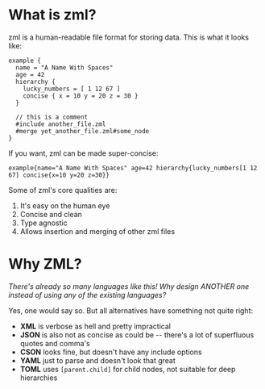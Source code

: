 # What is zml?
zml is a human-readable file format for storing data. This is what it looks like:

```
example {
  name = "A Name With Spaces"
  age = 42
  hierarchy {
    lucky_numbers = [ 1 12 67 ]
    concise { x = 10 y = 20 z = 30 }
  }
  
  // this is a comment
  #include another_file.zml
  #merge yet_another_file.zml#some_node
}
```

If you want, zml can be made super-concise:
```
example{name="A Name With Spaces" age=42 hierarchy{lucky_numbers[1 12 67] concise{x=10 y=20 z=30}}
```


Some of zml's core qualities are:
1. It's easy on the human eye
2. Concise and clean
3. Type agnostic
4. Allows insertion and merging of other zml files

# Why ZML?
*There's already so many languages like this! Why design ANOTHER one instead of using any of the existing languages?*

Yes, one would say so. But all alternatives have something not quite right:
* **XML** is verbose as hell and pretty impractical
* **JSON** is also not as concise as could be -- there's a lot of superfluous quotes and comma's
* **CSON** looks fine, but doesn't have any include options
* **YAML** just to parse and doesn't look that great
* **TOML** uses `[parent.child]` for child nodes, not suitable for deep hierarchies
